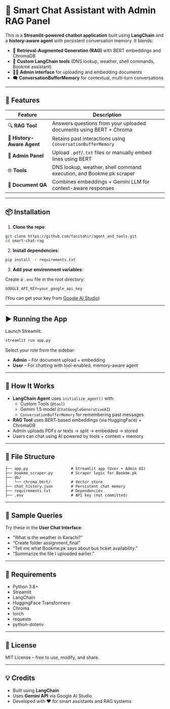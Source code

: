 
# 💬 Smart Chat Assistant with Admin RAG Panel

This is a **Streamlit-powered chatbot application** built using **LangChain** and a **history-aware agent** with persistent conversation memory. It blends:

- 🧠 **Retrieval-Augmented Generation (RAG)** with BERT embeddings and ChromaDB
- 🧰 **Custom LangChain tools** (DNS lookup, weather, shell commands, Bookme assistant)
- 👨‍💻 **Admin interface** for uploading and embedding documents
- 🗨️ **ConversationBufferMemory** for contextual, multi-turn conversations

---

## 🚀 Features

| Feature               | Description |
|-----------------------|-------------|
| 🔍 **RAG Tool**        | Answers questions from your uploaded documents using BERT + Chroma |
| 👤 **History-Aware Agent** | Retains past interactions using `ConversationBufferMemory` |
| 📂 **Admin Panel**     | Upload `.pdf`/`.txt` files or manually embed lines using BERT |
| 🌐 **Tools**           | DNS lookup, weather, shell command execution, and Bookme.pk scraper |
| 📜 **Document QA**     | Combines embeddings + Gemini LLM for context-aware responses |

---

## 📦 Installation

1. **Clone the repo**:

```bash
git clone https://github.com/fasitahir/agent_and_tools.git
cd smart-chat-rag
```

2. **Install dependencies**:

```bash
pip install -r requirements.txt
```

3. **Add your environment variables**:

Create a `.env` file in the root directory:

```
GOOGLE_API_KEY=your_google_api_key
```

(You can get your key from [Google AI Studio](https://makersuite.google.com/app))

---

## ▶️ Running the App

Launch Streamlit:

```bash
streamlit run app.py
```

Select your role from the sidebar:
- **Admin** – For document upload + embedding
- **User** – For chatting with tool-enabled, memory-aware agent

---

## 🧠 How It Works

- **LangChain Agent** uses `initialize_agent()` with:
  - Custom Tools (`@tool`)
  - Gemini 1.5 model (`ChatGoogleGenerativeAI`)
  - `ConversationBufferMemory` for remembering past messages
- **RAG Tool** uses BERT-based embeddings (via HuggingFace) + ChromaDB
- Admin uploads PDFs or texts → split → embedded → stored
- Users can chat using AI powered by tools + context + memory

---

## 📂 File Structure

```
├── app.py                   # Streamlit app (User + Admin UI)
├── bookme_scraper.py        # Scraper logic for Bookme.pk
├── db/
│   └── chroma_bert/         # Vector store
├── chat_history.json        # Persistent chat memory
├── requirements.txt         # Dependencies
├── .env                     # API key (not committed)
```

---

## 🧪 Sample Queries

Try these in the **User Chat Interface**:
- “What is the weather in Karachi?”
- “Create folder assignment_final”
- “Tell me what Bookme.pk says about bus ticket availability.”
- “Summarize the file I uploaded earlier.”

---

## 📌 Requirements

- Python 3.8+
- Streamlit
- LangChain
- HuggingFace Transformers
- Chroma
- torch
- requests
- python-dotenv

---

## 📜 License

MIT License – free to use, modify, and share.

---

## 💡 Credits

- Built using **LangChain**
- Uses **Gemini API** via Google AI Studio
- Developed with ❤️ for smart assistants and RAG systems
